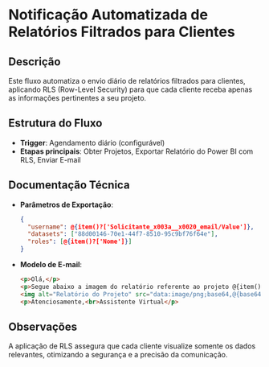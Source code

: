 # Notificação Automatizada de Relatórios Filtrados para Clientes

## Descrição
Este fluxo automatiza o envio diário de relatórios filtrados para clientes, aplicando RLS (Row-Level Security) para que cada cliente receba apenas as informações pertinentes a seu projeto.

## Estrutura do Fluxo
- **Trigger**: Agendamento diário (configurável)
- **Etapas principais**: Obter Projetos, Exportar Relatório do Power BI com RLS, Enviar E-mail

## Documentação Técnica
- **Parâmetros de Exportação**:
  ```json
  {
    "username": @{item()?['Solicitante_x003a__x0020_email/Value']},
    "datasets": ["88d00146-70e1-44f7-8510-95c9bf76f64e"],
    "roles": [@{item()?['Nome']}]
  }
  ```
- **Modelo de E-mail**:
  ```html
  <p>Olá,</p>
  <p>Segue abaixo a imagem do relatório referente ao projeto @{item()?['Nome']}:</p>
  <img alt="Relatório do Projeto" src="data:image/png;base64,@{base64(body('Exportar_Imagem_Relatório_Power_BI_com_RLS'))}">
  <p>Atenciosamente,<br>Assistente Virtual</p>
  ```

## Observações
A aplicação de RLS assegura que cada cliente visualize somente os dados relevantes, otimizando a segurança e a precisão da comunicação.
